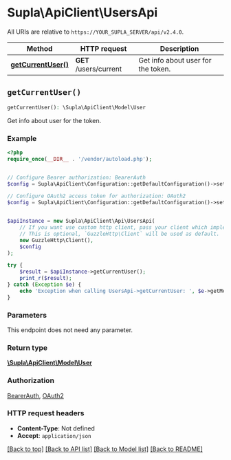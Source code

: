 # Supla\ApiClient\UsersApi

All URIs are relative to `https://YOUR_SUPLA_SERVER/api/v2.4.0`.

Method | HTTP request | Description
------------- | ------------- | -------------
[**getCurrentUser()**](UsersApi.md#getCurrentUser) | **GET** /users/current | Get info about user for the token.


## `getCurrentUser()`

```php
getCurrentUser(): \Supla\ApiClient\Model\User
```

Get info about user for the token.

### Example

```php
<?php
require_once(__DIR__ . '/vendor/autoload.php');


// Configure Bearer authorization: BearerAuth
$config = Supla\ApiClient\Configuration::getDefaultConfiguration()->setAccessToken('YOUR_ACCESS_TOKEN');

// Configure OAuth2 access token for authorization: OAuth2
$config = Supla\ApiClient\Configuration::getDefaultConfiguration()->setAccessToken('YOUR_ACCESS_TOKEN');


$apiInstance = new Supla\ApiClient\Api\UsersApi(
    // If you want use custom http client, pass your client which implements `GuzzleHttp\ClientInterface`.
    // This is optional, `GuzzleHttp\Client` will be used as default.
    new GuzzleHttp\Client(),
    $config
);

try {
    $result = $apiInstance->getCurrentUser();
    print_r($result);
} catch (Exception $e) {
    echo 'Exception when calling UsersApi->getCurrentUser: ', $e->getMessage(), PHP_EOL;
}
```

### Parameters

This endpoint does not need any parameter.

### Return type

[**\Supla\ApiClient\Model\User**](../Model/User.md)

### Authorization

[BearerAuth](../../README.md#BearerAuth), [OAuth2](../../README.md#OAuth2)

### HTTP request headers

- **Content-Type**: Not defined
- **Accept**: `application/json`

[[Back to top]](#) [[Back to API list]](../../README.md#endpoints)
[[Back to Model list]](../../README.md#models)
[[Back to README]](../../README.md)

